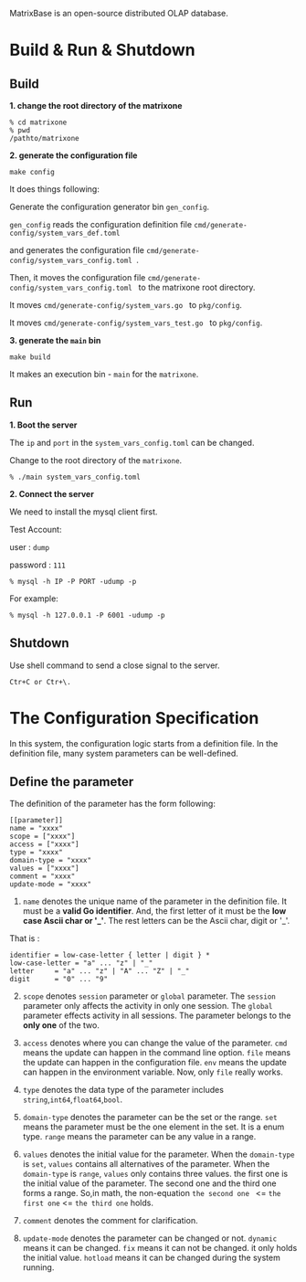 MatrixBase is an open-source distributed OLAP database.

# Build & Run & Shutdown
## Build
**1. change the root directory of the matrixone**
```
% cd matrixone
% pwd
/pathto/matrixone
```

**2. generate the configuration file**

```
make config
```
It does things following:

Generate the configuration generator bin `gen_config`.

`gen_config` reads the configuration definition file `cmd/generate-config/system_vars_def.toml` 

and generates the configuration file `cmd/generate-config/system_vars_config.toml `.

Then, it moves the configuration file `cmd/generate-config/system_vars_config.toml ` to the 
matrixone root directory.

It moves `cmd/generate-config/system_vars.go ` to `pkg/config`.

It moves `cmd/generate-config/system_vars_test.go ` to `pkg/config`.

**3. generate the `main` bin**

```
make build
```

It makes an execution bin - `main` for the `matrixone`.

## Run
**1. Boot the server**

The `ip` and `port` in the `system_vars_config.toml` can be changed.

Change to the root directory of the `matrixone`.

```
% ./main system_vars_config.toml
```

**2. Connect the server**


We need to install the mysql client first.

Test Account:

user : `dump`

password : `111`

```
% mysql -h IP -P PORT -udump -p
```


For example:
```
% mysql -h 127.0.0.1 -P 6001 -udump -p
```

## Shutdown

Use shell command to send a close signal to the server.

```
Ctr+C or Ctr+\.
```

# The Configuration Specification

In this system, the configuration logic starts from a definition file.
In the definition file, many system parameters can be well-defined.

## Define the parameter

The definition of the parameter has the form following:

```
[[parameter]]
name = "xxxx"
scope = ["xxxx"]
access = ["xxxx"]
type = "xxxx"
domain-type = "xxxx"
values = ["xxxx"]
comment = "xxxx"
update-mode = "xxxx"
```

1. `name` denotes the unique name of the parameter in the definition file. It must be a **valid Go identifier**. And, the first letter of it must be the **low case Ascii char or '_'**. The rest letters can be the Ascii char, digit or '_'.

That is :
```
identifier = low-case-letter { letter | digit } *
low-case-letter = "a" ... "z" | "_"
letter     = "a" ... "z" | "A" ... "Z" | "_"
digit      = "0" ... "9"
```

2. `scope` denotes `session` parameter or `global` parameter. The `session` parameter only affects the activity in only one session. The `global` parameter effects activity in all sessions. The parameter belongs to the **only one** of the two. 

3. `access` denotes where you can change the value of the parameter. `cmd` means the update can happen in the command line option. `file` means the update can happen in the configuration file. `env` means the update can happen in the environment variable. Now, only `file` really works.

4. `type` denotes the data type of the parameter includes `string`,`int64`,`float64`,`bool`. 

5. `domain-type` denotes the parameter can be the set or the range. `set` means the parameter must be the one element in the set. It is a enum type. `range` means the parameter can be any value in a range.

6. `values` denotes the initial value for the parameter. 
    When the `domain-type` is `set`, `values` contains all alternatives of the parameter.
    When the `domain-type` is `range`, `values` only contains three values. the first one is the initial value of the parameter.
   The second one and the third one forms a range. So,in math, the non-equation `the second one ` <= `the first one` <= `the third one` holds.
   
7. `comment` denotes the comment for clarification.

8. `update-mode` denotes the parameter can be changed or not. `dynamic` means it can be changed. `fix` means it can not be changed. it only holds the initial value. `hotload` means it can be changed during the system running.
